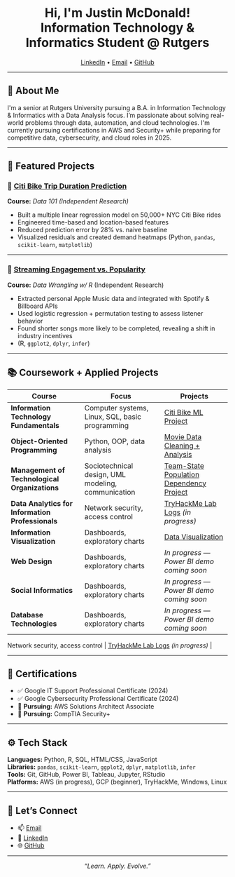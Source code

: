 <h1 align="center">Hi, I'm Justin McDonald! <br/>Information Technology & Informatics Student @ Rutgers</h1>

<p align="center">
  <a href="https://www.linkedin.com/in/-justinmcdonald/">LinkedIn</a> •
  <a href="mailto:justmcdonald03@gmail.com">Email</a> •
  <a href="https://github.com/justmcdonald03">GitHub</a>
</p>

---

## 💼 About Me

I'm a senior at Rutgers University pursuing a B.A. in Information Technology & Informatics with a Data Analysis focus. I’m passionate about solving real-world problems through data, automation, and cloud technologies. I'm currently pursuing certifications in AWS and Security+ while preparing for competitive data, cybersecurity, and cloud roles in 2025.

---

## 🚀 Featured Projects

### 📍 [Citi Bike Trip Duration Prediction](https://github.com/jmcdonaldseeds/citi-bike-prediction)
**Course:** *Data 101 (Independent Research)*  
- Built a multiple linear regression model on 50,000+ NYC Citi Bike rides  
- Engineered time-based and location-based features  
- Reduced prediction error by 28% vs. naive baseline  
- Visualized residuals and created demand heatmaps (Python, `pandas`, `scikit-learn`, `matplotlib`)

---

### 🎵 [Streaming Engagement vs. Popularity](https://github.com/jmcdonaldseeds/apple-music-analysis)
**Course:** *Data Wrangling w/ R* (Independent Research)  
- Extracted personal Apple Music data and integrated with Spotify & Billboard APIs  
- Used logistic regression + permutation testing to assess listener behavior  
- Found shorter songs more likely to be completed, revealing a shift in industry incentives  
- (R, `ggplot2`, `dplyr`, `infer`)

---

## 📚 Coursework + Applied Projects

| Course | Focus | Projects |
|--------|-------|-----------------|
| **Information Technology Fundamentals** | Computer systems, Linux, SQL, basic programming | [Citi Bike ML Project](https://github.com/justmcdonald03/citi-bike-prediction) |
| **Object-Oriented Programming** | Python, OOP, data analysis | [Movie Data Cleaning + Analysis](https://github.com/justmcdonald03/movie-data-cleaning) |
| **Management of Technological Organizations** | Sociotechnical design, UML modeling, communication | [Team-State Population Dependency Project](https://github.com/justmcdonald03/team-state-db) |
| **Data Analytics for Information Professionals** | Network security, access control | [TryHackMe Lab Logs](https://github.com/justmcdonald03/thm-labs) *(in progress)* |
| **Information Visualization** | Dashboards, exploratory charts | [Data Visualization](https://github.com/justmcdonald03/data-visualization) |
| **Web Design** | Dashboards, exploratory charts | *In progress — Power BI demo coming soon* |
| **Social Informatics** | Dashboards, exploratory charts | *In progress — Power BI demo coming soon* |
| **Database Technologies** | Dashboards, exploratory charts | *In progress — Power BI demo coming soon* |

Network security, access control | [TryHackMe Lab Logs](https://github.com/justmcdonald03/thm-labs) *(in progress)* |

---

## 📜 Certifications

- ✅ Google IT Support Professional Certificate (2024)  
- ✅ Google Cybersecurity Professional Certificate (2024)  
- 🔄 **Pursuing:** AWS Solutions Architect Associate  
- 🔄 **Pursuing:** CompTIA Security+

---

## ⚙️ Tech Stack

**Languages:** Python, R, SQL, HTML/CSS, JavaScript  
**Libraries:** `pandas`, `scikit-learn`, `ggplot2`, `dplyr`, `matplotlib`, `infer`  
**Tools:** Git, GitHub, Power BI, Tableau, Jupyter, RStudio  
**Platforms:** AWS (in progress), GCP (beginner), TryHackMe, Windows, Linux

---

## 🤝 Let’s Connect

- 📫 [Email](mailto:justmcdonald03@gmail.com)  
- 💼 [LinkedIn](https://www.linkedin.com/in/-justinmcdonald/)  
- 🌐 [GitHub](https://github.com/justmcdonald03)

---

<p align="center"><i>“Learn. Apply. Evolve.”</i></p>
